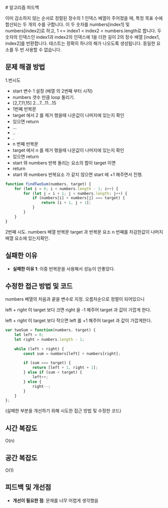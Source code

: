 ​# 알고리즘 피드백

이미 감소하지 않는 순서로 정렬된 정수의 1 인덱스 배열이 주어졌을 때, 
특정 목표 수에 합산되는 두 개의 수를 구합니다. 이 두 숫자를 numbers[index1] 및 numbers[index2]로 하고, 1 <= index1 < index2 < numbers.length로 합니다.
두 숫자의 인덱스인 index1과 index2의 인덱스에 1을 더한 길이 2의 정수 배열 [index1, index2]를 반환합니다.
테스트는 정확히 하나의 해가 나오도록 생성됩니다. 동일한 요소를 두 번 사용할 수 없습니다.
## 문제 해결 방법

1.번시도


- start 변수 1 설정 (배열 의 2번째 부터 시작)
- numbers 갯수 만큼 loop 돌리기.
- [2,7,11,15] 2...7...11...15
- 1번째 반복문
- target 에서 2 를 제거 했을때 나온값이 나머지에 있는지 확인 
- 있으면 return
- ...
- ..
- .
- n 번째 반복문
- target 에서 n 를 제거 했을때 나온값이 나머지에 있는지 확인 
- 있으면 return
- start 와 numbers 반복 돌리는 요소의 합이 target 이면 
- return
- start 와 numbers 반복요소 가 같지 않으면 start 에 +1 해주면서 진행.

```js
function findTwoSum(numbers, target) {
    for (let i = 0; i < numbers.length - 1; i++) {
        for (let j = i + 1; j < numbers.length; j++) {
            if (numbers[i] + numbers[j] === target) {
                return [i + 1, j + 1];
            }
        }
    }
}
```

2번째 시도. 
numbers 배열 반복문
target 과 반복문 요소 n 번째를 차감한값이 나머지 배열 요소에 있는지확인.


## 실패한 이유

- **실패한 이유 1**:
	이중 반복문을 사용해서 성능이 안좋았다.


## 수정한 접근 방법 및 코드


numbers 배열의 처음과 끝을 변수로 지정.
오름차순으로 정렬이 되어있으니

left + right 이 target 보다 크면 
right  을 -1 해주어 target 과 값이 가깝게 한다.

left + right 이 target 보다 작으면
left 를 +1 해주어 target 과 값이 가깝게한다. 

```js
var twoSum = function(numbers, target) {
    let left = 0;
    let right = numbers.length - 1;
    
    while (left < right) {
        const sum = numbers[left] + numbers[right];
        
        if (sum === target) {
            return [left + 1, right + 1];
        } else if (sum < target) {
            left++;
        } else {
            right--;
        }
    }
};
```
(실패한 부분을 개선하기 위해 시도한 접근 방법 및 수정한 코드)

## 시간 복잡도

O(n)

## 공간 복잡도

O(1)

## 피드백 및 개선점

- **개선이 필요한 점**:
	문제를 너무 어렵게 생각했음
	
